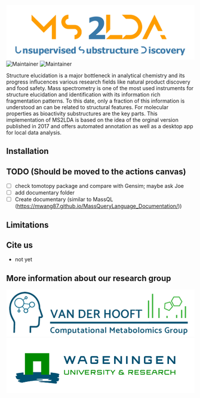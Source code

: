 ![header](App/assets/MS2LDA_LOGO_white.jpg)
![Maintainer](https://img.shields.io/badge/maintainer-Rosina_Torres_Ortega-blue)
![Maintainer](https://img.shields.io/badge/maintainer-Jonas_Dietrich-blue)

Structure elucidation is a major bottleneck in analytical chemistry and its progress influcences various research fields like natural product discovery and food safety. Mass spectrometry is one of the most used instruments for structure elucidation and identification with its information rich fragmentation patterns. To this date, only a fraction of this information is understood an can be related to structural features. For molecular properties as bioactivity substructures are the key parts. This implementation of MS2LDA is based on the idea of the orginal version published in 2017 and offers automated annotation as well as a desktop app for local data analysis.

## Installation

## TODO (Should be moved to the actions canvas)
- [ ] check tomotopy package and compare with Gensim; maybe ask Joe
- [ ] add documentary folder
- [ ] Create documentary (similar to MassQL (https://mwang87.github.io/MassQueryLanguage_Documentation/))
## Limitations
 
## Cite us
- not yet 

## More information about our research group
[![GitHub Logo](https://github.com/vdhooftcompmet/group-website/blob/main/website/custom/logo/logo.png?raw=true)](https://vdhooftcompmet.github.io)
[![Github Logo](App/assets/WUR_RGB_standard_2021.png?raw=true)](https://www.wur.nl/en.htm)
